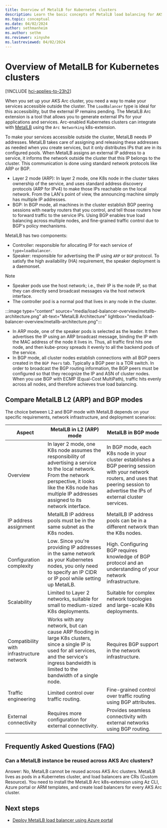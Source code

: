 ```yaml
---
title: Overview of MetalLB for Kubernetes clusters
description: Learn the basic concepts of MetalLB load balancing for AKS enabled by Arc Kubernetes clusters.
ms.topic: conceptual
ms.date: 04/02/2024
author: sethmanheim
ms.author: sethm
ms.reviewer: xinyuhe
ms.lastreviewed: 04/02/2024
---
```


# Overview of MetalLB for Kubernetes clusters

[!INCLUDE [hci-applies-to-23h2](includes/hci-applies-to-23h2.md)]

When you set up your AKS Arc cluster, you need a way to make your services accessible outside the cluster. The `LoadBalancer` type is ideal for this accessibility, but the external IP remains pending. The MetalLB Arc extension is a tool that allows you to generate external IPs for your applications and services. Arc-enabled Kubernetes clusters can integrate with [MetalLB](https://metallb.universe.tf/configuration/) using the `Arc Networking` k8s-extension.

To make your services accessible outside the cluster, MetalLB needs IP addresses. MetalLB takes care of assigning and releasing these addresses as needed when you create services, but it only distributes IPs that are in its configured pools. When MetalLB assigns an external IP address to a service, it informs the network outside the cluster that this IP belongs to the cluster. This communication is done using standard network protocols like ARP or BGP.

- Layer 2 mode (ARP): In layer 2 mode, one K8s node in the cluster takes ownership of the service, and uses standard address discovery protocols (ARP for IPv4) to make those IPs reachable on the local network. From the LAN's point of view, the announcing machine simply has multiple IP addresses.
- BGP: In BGP mode, all machines in the cluster establish BGP peering sessions with nearby routers that you control, and tell those routers how to forward traffic to the service IPs. Using BGP enables true load balancing across multiple nodes, and fine-grained traffic control due to BGP's policy mechanisms.

MetalLB has two components:

- Controller: responsible for allocating IP for each service of `type=loadbalancer`.
- Speaker: responsible for advertising the IP using `ARP` or `BGP` protocol. To satisfy the high availability (HA) requirement, the speaker deployment is a daemonset.

> [!NOTE]
>
> - Speaker pods use the host network; i.e., their IP is the node IP, so that they can directly send broadcast messages via the host network interface.
> - The controller pod is a normal pod that lives in any node in the cluster.

:::image type="content" source="media/load-balancer-overview/metallb-architecture.png" alt-text="MetalLB Architecture" lightbox="media/load-balancer-overview/metallb-architecture.png":::

- In ARP mode, one of the speaker pods is selected as the leader. It then advertises the IP using an ARP broadcast message, binding the IP with the MAC address of the node it lives in. Thus, all traffic first hits one node, and then kube-proxy spreads it evenly to all the backend pods of the service.
- In BGP mode, all cluster nodes establish connections with all BGP peers created in the `BGP Peers` tab. Typically a BGP peer is a TOR switch. In order to broadcast the BGP routing information, the BGP peers must be configured so that they recognize the IP and ASN of cluster nodes. When you use BGP with ECMP (Equal-Cost MultiPath), traffic hits evenly across all nodes, and therefore achieves true load balancing.

## Compare MetalLB L2 (ARP) and BGP modes

The choice between L2 and BGP mode with MetalLB depends on your specific requirements, network infrastructure, and deployment scenarios:

| Aspect                      | MetalLB in L2 (ARP) mode          | MetalLB in BGP mode            |
|-----------------------------|----------------------------------|----------------------------------|
| Overview | In layer 2 mode, one K8s node assumes the responsibility of advertising a service to the local network. From the network perspective, it looks like the K8s node has multiple IP addresses assigned to its network interface. | In BGP mode, each K8s node in your cluster establishes a BGP peering session with your network routers, and uses that peering session to advertise the IPs of external cluster services. |
| IP address assignment       | MetallLB IP address pools must be in the same subnet as the K8s nodes.   | MetallLB IP address pools can be in a different network than the K8s nodes. |
| Configuration complexity    | Low. Since you're providing IP addresses in the same network as your Kubernetes nodes, you only need to specify an IP CIDR or IP pool while setting up MetalLB. | High. Configuring BGP requires knowledge of BGP protocol and an understanding of your network infrastructure. |
| Scalability                 | Limited to Layer 2 networks, suitable for small to medium-sized K8s deployments. | Suitable for complex network topologies and large-scale K8s deployments. |
| Compatibility with infrastructure network | Works with any network, but can cause ARP flooding in large K8s clusters, since a single IP is used for all services, and the service's ingress bandwidth is limited to the bandwidth of a single node. | Requires BGP support in the network infrastructure. |
| Traffic engineering         | Limited control over traffic routing. | Fine-grained control over traffic routing using BGP attributes. |
| External connectivity       | Requires more configuration for external connectivity. | Provides seamless connectivity with external networks using BGP routing. |

## Frequently Asked Questions (FAQ)

### Can a MetalLB instance be reused across AKS Arc clusters?
Answer: No, MetalLB cannot be reused across AKS Arc clusters. MetalLB lives as pods in a Kubernetes cluster, and load balancers are CRs (Custom Resource). You need to install the MetalLB Arc k8s-extension using Az CLI, Azure portal or ARM templates, and create load balancers for every AKS Arc cluster. 

## Next steps

- [Deploy MetalLB load balancer using Azure portal](deploy-load-balancer-portal.md)
